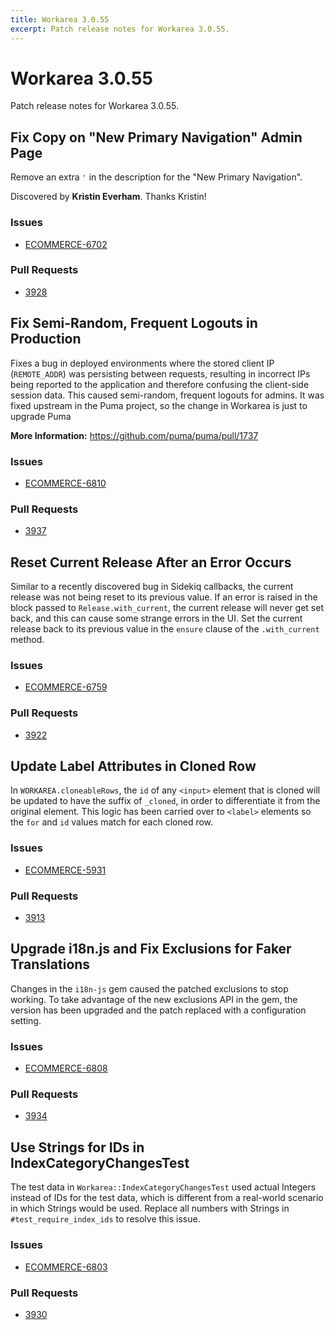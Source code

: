 ```yaml
---
title: Workarea 3.0.55
excerpt: Patch release notes for Workarea 3.0.55.
---
```


# Workarea 3.0.55

Patch release notes for Workarea 3.0.55.

## Fix Copy on "New Primary Navigation" Admin Page

Remove an extra `'` in the description for the "New Primary Navigation".

Discovered by **Kristin Everham**. Thanks Kristin!

### Issues

- [ECOMMERCE-6702](https://jira.tools.weblinc.com/browse/ECOMMERCE-6702)

### Pull Requests

- [3928](https://stash.tools.weblinc.com/projects/WL/repos/workarea/pull-requests/3928/overview)

## Fix Semi-Random, Frequent Logouts in Production

Fixes a bug in deployed environments where the stored client IP
(`REMOTE_ADDR`) was persisting between requests, resulting in incorrect
IPs being reported to the application and therefore confusing the
client-side session data. This caused semi-random, frequent logouts for
admins. It was fixed upstream in the Puma project, so the change in
Workarea is just to upgrade Puma

**More Information:** https://github.com/puma/puma/pull/1737

### Issues

- [ECOMMERCE-6810](https://jira.tools.weblinc.com/browse/ECOMMERCE-6810)

### Pull Requests

- [3937](https://stash.tools.weblinc.com/projects/WL/repos/workarea/pull-requests/3937/overview)

## Reset Current Release After an Error Occurs

Similar to a recently discovered bug in Sidekiq callbacks, the current
release was not being reset to its previous value. If an error is raised
in the block passed to `Release.with_current`, the current release will
never get set back, and this can cause some strange errors in the UI.
Set the current release back to its previous value in the `ensure`
clause of the `.with_current` method.

### Issues

- [ECOMMERCE-6759](https://jira.tools.weblinc.com/browse/ECOMMERCE-6759)

### Pull Requests

- [3922](https://stash.tools.weblinc.com/projects/WL/repos/workarea/pull-requests/3922/overview)

## Update Label Attributes in Cloned Row

In `WORKAREA.cloneableRows`, the `id` of any `<input>` element that is
cloned will be updated to have the suffix of `_cloned`, in order to
differentiate it from the original element. This logic has been carried
over to `<label>` elements so the `for` and `id` values match for each
cloned row.

### Issues

- [ECOMMERCE-5931](https://jira.tools.weblinc.com/browse/ECOMMERCE-5931)

### Pull Requests

- [3913](https://stash.tools.weblinc.com/projects/WL/repos/workarea/pull-requests/3913/overview)

## Upgrade i18n.js and Fix Exclusions for Faker Translations

Changes in the `i18n-js` gem caused the patched exclusions to stop
working. To take advantage of the new exclusions API in the gem, the
version has been upgraded and the patch replaced with a configuration
setting.

### Issues

- [ECOMMERCE-6808](https://jira.tools.weblinc.com/browse/ECOMMERCE-6808)

### Pull Requests

- [3934](https://stash.tools.weblinc.com/projects/WL/repos/workarea/pull-requests/3934/overview)

## Use Strings for IDs in IndexCategoryChangesTest

The test data in `Workarea::IndexCategoryChangesTest` used actual
Integers instead of IDs for the test data, which is different from a
real-world scenario in which Strings would be used. Replace all numbers
with Strings in `#test_require_index_ids` to resolve this issue.

### Issues

- [ECOMMERCE-6803](https://jira.tools.weblinc.com/browse/ECOMMERCE-6803)

### Pull Requests

- [3930](https://stash.tools.weblinc.com/projects/WL/repos/workarea/pull-requests/3930/overview)

